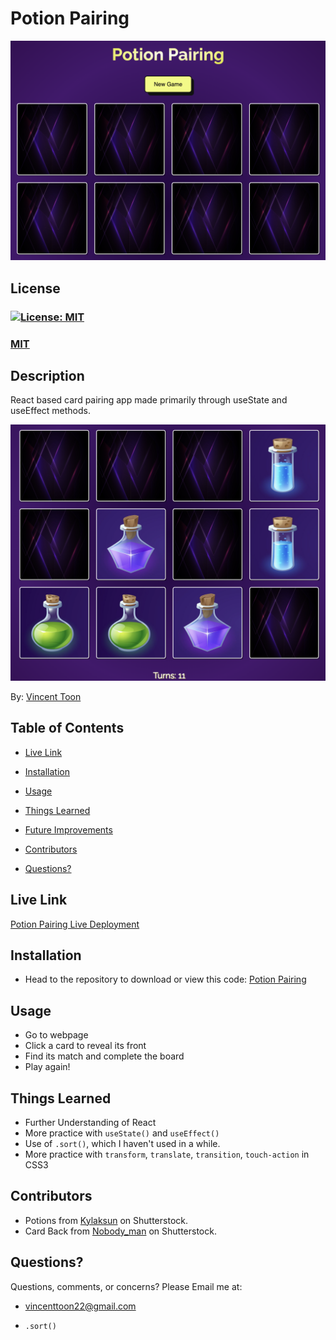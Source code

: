 # Potion Pairing

![Home screen for Potion Pairing](./public/img/readme-img/home.png)

## License
### [![License: MIT](https://img.shields.io/badge/License-MIT-yellow.svg)](https://opensource.org/licenses/MIT)
### [MIT](https://opensource.org/licenses/MIT)

## Description

React based card pairing app made primarily through useState and useEffect methods.

![Home screen for Potion Pairing](./public/img/readme-img/playing.png)

By: [Vincent Toon](https://github.com/Vincenttoon)

## Table of Contents

* [Live Link](https://potionpairing-vwtd.vercel.app/)

* [Installation](#installation)

* [Usage](#usage)  

* [Things Learned](#things-learned)

* [Future Improvements](#future-improvements)

* [Contributors](#contributors)

* [Questions?](#questions)

## Live Link

[Potion Pairing Live Deployment](https://potionpairing-vwtd.vercel.app/)

## Installation

* Head to the repository to download or view this code: [Potion Pairing](https://github.com/Vincenttoon/magic-memory)

## Usage

- Go to webpage 
- Click a card to reveal its front 
- Find its match and complete the board
- Play again!

## Things Learned

- Further Understanding of React
- More practice with `useState()` and `useEffect()`
- Use of `.sort()`, which I haven't used in a while.
- More practice with `transform`, `translate`, `transition`, `touch-action` in CSS3

## Contributors

* Potions from [Kylaksun](https://www.shutterstock.com/g/klyaksun) on Shutterstock.
* Card Back from [Nobody_man](https://www.shutterstock.com/g/Aneg+Gatpiboon) on Shutterstock.

## Questions?

Questions, comments, or concerns? Please Email me at:
* vincenttoon22@gmail.com


- `.sort()`